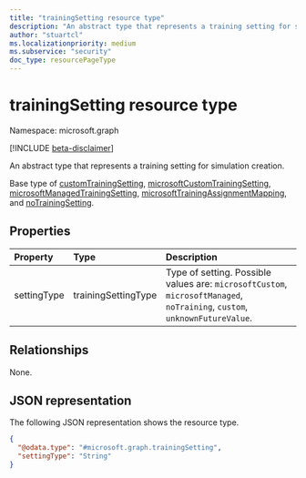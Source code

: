 ```yaml
---
title: "trainingSetting resource type"
description: "An abstract type that represents a training setting for simulation creation."
author: "stuartcl"
ms.localizationpriority: medium
ms.subservice: "security"
doc_type: resourcePageType
---
```


# trainingSetting resource type

Namespace: microsoft.graph

[!INCLUDE [beta-disclaimer](../../includes/beta-disclaimer.md)]

An abstract type that represents a training setting for simulation creation.

Base type of [customTrainingSetting](../resources/customtrainingsetting.md), [microsoftCustomTrainingSetting](../resources/microsoftcustomtrainingsetting.md), [microsoftManagedTrainingSetting](../resources/microsoftmanagedtrainingsetting.md), [microsoftTrainingAssignmentMapping](../resources/microsofttrainingassignmentmapping.md), and [noTrainingSetting](../resources/notrainingsetting.md).

## Properties

|Property|Type|Description|
|:---|:---|:---|
|settingType|trainingSettingType|Type of setting. Possible values are: `microsoftCustom`, `microsoftManaged`, `noTraining`, `custom`, `unknownFutureValue`.|

## Relationships

None.

## JSON representation

The following JSON representation shows the resource type.

<!-- {
  "blockType": "resource",
  "@odata.type": "microsoft.graph.trainingSetting"
}
-->
``` json
{
  "@odata.type": "#microsoft.graph.trainingSetting",
  "settingType": "String"
}
```
